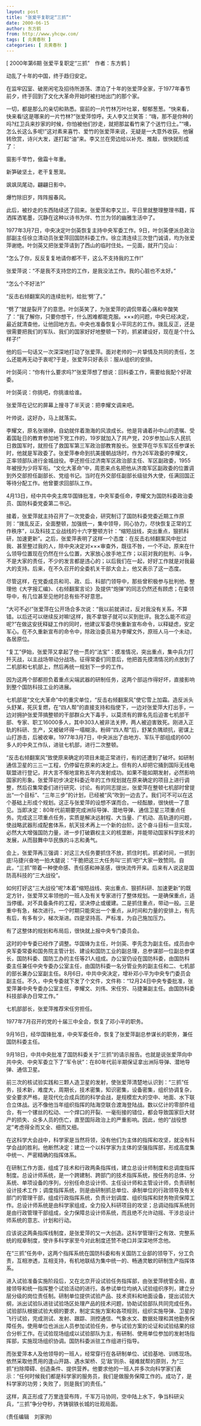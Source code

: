 ```yaml
---
layout: post
title: "张爱平复职定“三抓”"
date: 2000-06-15
author: 东方鹤
from: http://www.yhcqw.com/
tags: [ 炎黄春秋 ]
categories: [ 炎黄春秋 ]
---
```



[ 2000年第6期 张爱平复职定“三抓”　作者：东方鹤 ]

动乱了十年的中国，终于趋归安定。

在监牢囚室、破房闲宅及招待所游荡、漂泊了十年的张爱萍全家，于1977年春节前夕，终于回到了文化大革命开始时被扫地出门的那个家。


一切，都是那么的亲切和熟悉。窗前的一片竹林万叶吐翠，郁郁葱葱。“快来看，快来看!这是哪来的一片竹林?”张爱萍惊呼。夫人李又兰笑答：“嗨，那不是你种的吗?红卫兵来抄家的时候，你怕被他们抄走，就把那盆看竹来了个送竹归土。”“噢，怎么长这么多呢!”这对素来喜竹、爱竹的张爱萍来说，无疑是一大意外收获。他辗转欣赏，诗兴大发，遂打起“油”来。李又兰在旁边给以补充、推敲，很快就形成了：

窗影千竿竹，傲霜十年重。

新笋破坚土，老干复葱茏。

飒飒凤尾动，翩翩日影中。

爆竹除旧岁，阵阵报春风。

此后，被抄走的东西陆续还了回来。张爱萍和李又兰，平日里就整理整理书籍，挥洒挥洒笔墨，沉静在这种以诗书为伴、竹兰为邻的幽雅生活中了。


1977年3月7日，中央决定叶剑英恢复主持中央军委工作。9日，叶剑英便派总政治部副主任徐立清动员张爱萍回国防科委工作。徐立清连续三次登门诚请，均为张爱萍谢绝。叶剑英又把张爱萍请到了西山的临时住处。一见面，就开门见山：

“怎么了你，反反复复地请你都不干，这么不支持我的工作!”

张爱萍说：“不是我不支持您的工作，是我没法工作。我的心脏也不太好。”

“怎么个不好法?”

“反击右倾翻案风的连续批判，给批‘劈’了。”


“劈了”就是裂开了的意思。叶剑英笑了，为张爱萍的调侃带着心痛和辛酸笑了：“我了解你，只要你想干，什么困难都能克服。×××的问题，中央已经决定，最近就清查他，让他回地方去。中央也准备恢复小平同志的工作。拨乱反正，还是很需要把我们的军队、我们的国家好好地整顿一下的，抓紧建设好，现在是个什么样子!”

他的后一句话又一次深深地打动了张爱萍。面对老帅的一片挚情及共同的责任，怎么还能再无动于衷呢?于是，张爱萍只好表示：服从组织的安排。

叶剑英问：“你有什么要求吗?”张爱萍想了想说：回科委工作，需要给我配个好政委。

叶剑英说：你挑吧，你挑谁给谁。

张爱萍在记忆的屏幕上搜寻了半天说：把李耀文调来吧。

叶帅说，这好办，马上就落实。


李耀文，原名张锡绅，自幼就伴着渤海的风浪成长。他是背诵着孙中山的遗嘱、受着国耻日的教育参加地下党工作的，19岁就加入了共产党，20岁参加山东人民抗日救国军时，就担任了救国军第三军政治部教育股长。张爱萍在华东军区任参谋长时，他就是军政委了。张爱萍奉命到抗美援朝战场时，作为26军政委的李耀文，正率领部队进行金城战役。李还担任过济南军区政治部主任、军区副政委，1955年被授为少将军衔。“文化大革命”中，周恩来点名把他从济南军区副政委的位置调到外交部担任副部长、党组书记。当时在外交部任副部长级驻外大使，任满回国正等待分配工作。他曾要求回部队工作。

4月13日，经中共中央主席华国锋批准，中央军委任命，李耀文为国防科委政治委员、国防科委党委第二书记。


接着，张爱萍就主持召开了一次党委会，研究制订了国防科委党委近期工作原则：“拨乱反正，全面整顿，加强统一，集中领导，同心协力，尽快恢复正常的工作秩序”，以及科技工业战线的十六字整顿方针：“缩短战线，突出重点，狠抓科研，加速更新”。之后，张爱萍表明了这样一个态度：在反击右倾翻案风中批过我、甚至整过我的人，除中央决定对×××审查外，既往不咎，一个不动，原来在什么领导位置现在仍然在什么位置，大家放心放手地工作；以前对我的批判、斗争，不是大家的责任，不少的发言都是违心的；以后我们在一起，好好工作就是对我最大的支持。后来，在不久召开的全委机关干部大会上，他又表示了这一态度。


尽管这样，在党委成员和司、政、后、科部门领导中，那些曾积极参与批判他、整理他《大字报汇编》、《右倾翻案言论》及提供“炮弹”的同志仍然还有顾虑；在委领导中，有几位甚至见他时总有些不好意思。


“大可不必!”张爱萍在公开场合多次说：“我以前就讲过，反对我没有关系，不算错。以后还可以继续反对嘛!这样，我不拿银子就可以买到批评。我怎么能不欢迎呢?”在做这安抚释疑工作的同时，他建议军委尽快重新宣布命令，以释疑虑，安定军心。在不久重新宣布的命令中，除政治委员易为李耀文外，原班人马一个未动，各居原位。


“复工”伊始，张爱萍又拿起了他一贯的“法宝”：摸准情况，突出重点，集中兵力打歼灭战，以主战场带动分战场。征得常委们同意后，他把首先摸清情况的点放到了二机部和七机部上，然后再统一规划下一步的工作。

因为这两个部都担负着重点尖端武器的研制任务，这两个部运作得好坏，直接影响到整个国防科技工业的进展。


七机部是“文化大革命”中的重灾单位，“反击右倾翻案风”使它雪上加霜。造反派头头舒某，死灰复燃，在“四人帮”的直接支持和指使下，一边对张爱萍大打出手，一边对拥护张爱萍搞整顿的干部群众大下毒手，以莫须有的罪名先后迫害七机部干部、专家、职工16000多人，其中303人被非法关押，两人被迫害致死。刚进入正轨的科研、生产，又被破坏得一塌糊涂。粉碎“四人帮”后，舒某负隅顽抗，密谋上山打游击，后被收审。1977年3月7日，中央派出了由地方、军队干部组成的600多人的中央工作队，进驻七机部，进行二次整顿。


“反击右倾翻案风”致使原来确定的项目未能正常进行，有的还遭到了破坏。如研制通信卫星的三三一工程，仍停留在原来的决定上。但有的人却把它捅到国际无线电联盟进行登记，并大言不惭地宣称五年内发射成功。如果不能如期发射，必然影响国家的形象。张爱萍初步决定科委近年的工作规划就在原来确定的项目上进行调整，然后召集常委们进行研究、讨论。有的同志提出，张爱萍在整顿七机部时曾提出“一个目标”、“三年三步”的计划，已经被“风”吹到一边去了。我们可不可以在这个基础上形成个规划。这正与张爱萍的设想不谋而合。一经酝酿，很快统一了意见。当即决定：80年代前期要完成洲际导弹、潜地导弹、通信卫星三项重点任务。完成这三项重点任务，实质是解决远射程、大当量、广机动、高轨道的问题，使战略武器形成配套体系，航天技术再上一个新的台阶。这个奋斗目标一旦实现，必然大大增强国防力量，进一步打破霸权主义的核垄断，并能带动国家科学技术的发展，从而鼓舞中华民族的斗志和勇气。


会上，张爱萍再三强调：对这三大任务要抓住不放，抓住时机，抓紧时间，一抓到底!马捷兴奋地一拍大腿说：“干脆把这三大任务叫‘三抓’吧!”大家一致赞同。自此，“三抓”带着一种使命感、责任感和神圣感，很快流传开来。后来有人说这是国防高科技的“三大战役”。


如何打好这“三大战役”呢?本着“缩短战线、突出重点、狠抓科研、加速更新”的既定方针，张爱萍又率领他的一班人及有关专家进行了整体规划。一是确保重点，适当停缓。对不具备条件的工程，坚决停止或缓建。二是抓住重点，带动一般。三是重中有急，梯次进行。一个时期只能突出一个重点，从时间和力量的安排上，有先有后，有多有少，梯次渐进。四是坚持高、严标准，为自己施加压力。

有了这整体的规划和布局后，很快就上报中央专门委员会。


这时的中专委已经作了调整。华国锋为主任，叶剑英、李先念为副主任。成员由中央军委常委和国务院主管计划、建设和国防工业的副总理，总参谋部一位副总参谋长，国防科委、国防工办的主任等21人组成。办公室仍设在国防科委，由国防科委主任兼任中央专委办公室主任，由国防科委一名分管业务的副主任和二、七机部的部长兼办公室副主任。8月6日，中共中央决定，增补邓小平为中央专门委员会副主任。不久，中央专委就下发了个文件，文件称：“12月24日中央专委批准，张爱萍兼中央专委办公室主任，李耀文、刘伟、宋任穷、马捷兼副主任。由国防科委科技部承办日常工作。”

七机部部长，张爱萍推荐宋任穷担任。

1977年7月召开的党的十届三中全会，恢复了邓小平的职务。

9月16日，经华国锋批准，中央军委任命，恢复了张爱萍副总参谋长的职务，兼任国防科委主任。


9月18日，中共中央批准了国防科委关于“三抓”的请示报告。也就是说张爱萍向中共中央、中央军委立下了“军令状”：在80年代前半期保证拿出洲际导弹、潜地导弹、通信卫星。


前三次的核试验实践和三颗人造卫星的发射，使张爱萍清楚地认识到：“三抓”任务，技术新，难度大，周期长，技术密集，知识密集，设备密集，组织协调复杂，安全要求严格，是现代化合成兵团的科学会战，是规模宏大的空中、地面、水下联合立体战。远不像他当年组织指挥的陆海空联合渡海登陆战。数以亿计的零部件组合，有一个镙丝的松动、一个焊口的开裂、一毫衔接的错位，都会导致国家巨大财产的损失、众多人员的伤亡，直至国际政治上的严重影响。因此，他的“战役想定”考虑得全而又全、细而又细。


在这科学大会战中，科学家是当然将领，没有他们为主体的指挥和攻坚，就没有科学会战的胜利。他断然决定：建立一个以科学家为主体的坚强指挥部，形成高度集中统一、严密精确的指挥体系。


在研制工作方面，组成了技术和行政两条指挥线，建立总设计师制度和总调度指挥制度。总设计师系统，是一个跨建制、跨部门的技术指挥系统，按任务的总体、分系统、单项设备的序列，分别任命总设计师、主任设计师和主管设计师，负责研制设计技术工作；调度指挥系统，则是由研制抓总单位、承制单位的行政领导及有关部门的管理干部，组成行政指挥系统，负责计划调度、组织指挥和财务物资保障工作。总设计师系统是由科学家组成，全力投入科研项目的攻坚；总调动指挥系统则是由行政管理干部组成，全力保障总设计师系统，而且绝不允许动摇、干涉总设计师系统的意志、计划和行动。

应该说这两条指挥线制度，是张爱萍的又一大创造。这科学管理行之有效、完整系统的规章制度，使许多科学家至今对此制度还赞不绝口并深深地怀念他。

在“三抓”任务中，这两个指挥系统在国防科委和有关国防工业部的领导下，分工负责，互相渗透，互相支持，有机地联结为集中统一的、畅通灵敏的研制生产指挥体系。


进入试验准备实施阶段后，又在北京开设试验任务指挥部，由张爱萍统管全局，直接领导和统一指挥整个试验活动的进行。各参试单位均纳入试验组织序列，建立分层分级的岗位责任制。研制单位提供试验产品、技术资料和地面设备，提出试验大纲，派出试验队进驻试验场区处理产品的技术问题，协助试验部队共同完成任务。试验部队根据试验大纲的要求，制定实施方案和各项规则，组织实施导弹、卫星的飞行试验，完成测试、发射、跟踪、测控通信、气象水文、数据处理和其他勤务保障任务。使用单位也派出人员参加试验任务，参与试验方案的论证和试验结果的综合分析工作。在试验现场组成以试验部队为主，有研制、使用单位参加的发射场指挥部，实施现场组织协调。国防科委派驻工作组进行指导。


而张爱萍本人及他领导的一班人，经常穿行在各研制单位、试验基地、训练现场。依然采取他贯用的逢山开路、遇水架桥、见‘敌’则杀、碰难就帮的原则，为“三抓”扫除障碍、创造条件、提供营养。他要求他的一班人并多次向科学家们表示：“任何时候我们都是科学家的服务员，我们是做服务保障工作的。成功了，是科学家的功劳；失败了，则是我们的责任。”

这样，真正形成了万里连营布阵，千军万马协同，空中陆上水下，争当科研尖兵，“三抓”争分夺秒，齐铸钢铁长城的壮观局面。

(责任编辑　刘家驹)


